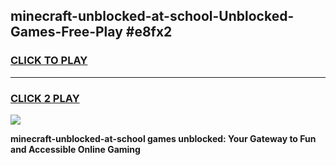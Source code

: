 
## minecraft-unblocked-at-school-Unblocked-Games-Free-Play #e8fx2
<h3>
<a href="https://us.freeplayer.one?title=minecraft-unblocked-at-school&ref=9M">CLICK TO PLAY</a></h3>
<hr>

<h3>
<a href="https://us.freeplayer.one?title=minecraft-unblocked-at-school&ref=9M">CLICK 2 PLAY</a>
  
</h3>

<a href="https://us.freeplayer.one?title=minecraft-unblocked-at-school&ref=9M"><img src="https://clearcache.store/games.png"></a>


**minecraft-unblocked-at-school games unblocked: Your Gateway to Fun and Accessible Online Gaming**
